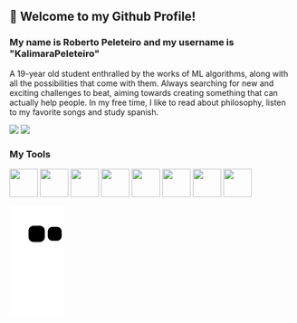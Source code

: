 ## 👋 Welcome to my Github Profile!
### My name is Roberto Peleteiro and my username is "KalimaraPeleteiro"
A 19-year old student enthralled by the works of ML algorithms, along with all the possibilities that come with them. Always searching for new and exciting challenges to beat, aiming towards creating something that can actually help people. In my free time, I like to read about philosophy, listen to my favorite songs and study spanish.

<a href = "mailto:kalimarapeleteiro@gmail.com"><img src="https://img.shields.io/badge/Gmail-D14836?style=for-the-badge&logo=gmail&logoColor=white" target="_blank"></a>
<a href="https://www.linkedin.com/in/kalimara-peleteiro/" target="_blank"><img src="https://img.shields.io/badge/-LinkedIn-%230077B5?style=for-the-badge&logo=linkedin&logoColor=white" target="_blank"></a>   

### My Tools
<img src="https://cdn.jsdelivr.net/gh/devicons/devicon/icons/python/python-plain.svg" width=50 height=50/> <img src="https://cdn.jsdelivr.net/gh/devicons/devicon/icons/jupyter/jupyter-original-wordmark.svg" width=50 height=50/> <img src="https://cdn.jsdelivr.net/gh/devicons/devicon/icons/flask/flask-original-wordmark.svg" width=50 height=50 /> <img src="https://cdn.jsdelivr.net/gh/devicons/devicon/icons/html5/html5-plain.svg" width=50 height=50/> <img src="https://cdn.jsdelivr.net/gh/devicons/devicon/icons/linux/linux-original.svg" width=50 height=50/> <img src="https://cdn.jsdelivr.net/gh/devicons/devicon/icons/vscode/vscode-original.svg" width=50 height=50/> <img src="https://cdn.jsdelivr.net/gh/devicons/devicon/icons/postgresql/postgresql-plain-wordmark.svg" width=50 height=50/> <img src="https://cdn.jsdelivr.net/gh/devicons/devicon/icons/django/django-plain.svg" width=50 height=50/> 


![Snake animation](https://github.com/KalimaraPeleteiro/KalimaraPeleteiro/blob/output/github-contribution-grid-snake.svg)
